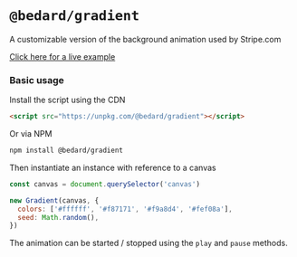 # `@bedard/gradient`

A customizable version of the background animation used by Stripe.com

[Click here for a live example](https://gradient.scottbedard.net)

### Basic usage

Install the script using the CDN

```html
<script src="https://unpkg.com/@bedard/gradient"></script>
```

Or via NPM

```bash
npm install @bedard/gradient
```

Then instantiate an instance with reference to a canvas

```js
const canvas = document.querySelector('canvas')

new Gradient(canvas, {
  colors: ['#ffffff', '#f87171', '#f9a8d4', '#fef08a'],
  seed: Math.random(),
})
```

The animation can be started / stopped using the `play` and `pause` methods.
